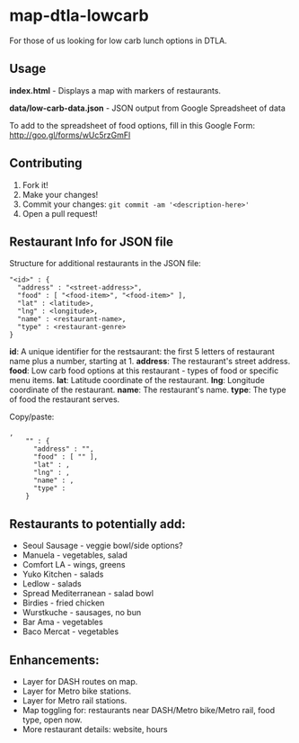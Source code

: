 # map-dtla-lowcarb

For those of us looking for low carb lunch options in DTLA.

## Usage

**index.html** - Displays a map with markers of restaurants.

**data/low-carb-data.json** - JSON output from Google Spreadsheet of data

To add to the spreadsheet of food options, fill in this Google Form: http://goo.gl/forms/wUc5rzGmFl

## Contributing

1. Fork it!
2. Make your changes!
3. Commit your changes: `git commit -am '<description-here>'`
4. Open a pull request!

## Restaurant Info for JSON file

Structure for additional restaurants in the JSON file:
```
"<id>" : {
  "address" : "<street-address>",
  "food" : [ "<food-item>", "<food-item>" ],
  "lat" : <latitude>,
  "lng" : <longitude>,
  "name" : <restaurant-name>,
  "type" : <restaurant-genre>
}
```

__id__: A unique identifier for the restsaurant: the first 5 letters of restaurant name plus a number, starting at 1.
__address__: The restaurant's street address.
__food__: Low carb food options at this restaurant - types of food or specific menu items.
__lat__: Latitude coordinate of the restaurant.
__lng__: Longitude coordinate of the restaurant.
__name__: The restaurant's name.
__type__: The type of food the restaurant serves.

Copy/paste:
```
,
    "" : {
      "address" : "",
      "food" : [ "" ],
      "lat" : ,
      "lng" : ,
      "name" : ,
      "type" : 
    }
```


## Restaurants to potentially add:

* Seoul Sausage - veggie bowl/side options?
* Manuela - vegetables, salad
* Comfort LA - wings, greens
* Yuko Kitchen - salads
* Ledlow - salads
* Spread Mediterranean - salad bowl
* Birdies - fried chicken
* Wurstkuche - sausages, no bun
* Bar Ama - vegetables
* Baco Mercat - vegetables

## Enhancements:

* Layer for DASH routes on map.
* Layer for Metro bike stations.
* Layer for Metro rail stations.
* Map toggling for: restaurants near DASH/Metro bike/Metro rail, food type, open now.
* More restaurant details: website, hours